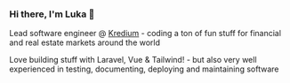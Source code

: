 ### Hi there, I'm Luka 👋

Lead software engineer @ [Kredium](kredium.com) - coding a ton of fun stuff for financial and real estate markets around the world

Love building stuff with Laravel, Vue & Tailwind! - but also very well experienced in testing, documenting, deploying and maintaining software
